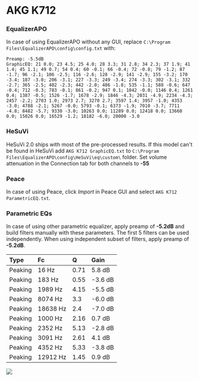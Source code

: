 # AKG K712

### EqualizerAPO
In case of using EqualizerAPO without any GUI, replace `C:\Program Files\EqualizerAPO\config\config.txt`
with:
```
Preamp: -5.5dB
GraphicEQ: 21 0.0; 23 4.5; 25 4.0; 28 3.3; 31 2.8; 34 2.3; 37 1.9; 41 1.4; 45 1.1; 49 0.7; 54 0.4; 60 -0.1; 66 -0.4; 72 -0.8; 79 -1.2; 87 -1.7; 96 -2.1; 106 -2.5; 116 -2.6; 128 -2.9; 141 -2.9; 155 -3.2; 170 -3.4; 187 -3.0; 206 -3.1; 227 -3.3; 249 -3.4; 274 -3.3; 302 -3.1; 332 -2.7; 365 -2.5; 402 -2.3; 442 -2.0; 486 -1.8; 535 -1.1; 588 -0.6; 647 -0.4; 712 -0.3; 783 -0.1; 861 -0.2; 947 0.1; 1042 -0.0; 1146 0.4; 1261 0.4; 1387 -0.5; 1526 -1.7; 1678 -2.9; 1846 -4.3; 2031 -4.9; 2234 -4.3; 2457 -2.2; 2703 1.0; 2973 2.7; 3270 2.7; 3597 1.4; 3957 -1.0; 4353 -3.0; 4788 -2.1; 5267 -0.0; 5793 -0.1; 6373 -1.9; 7010 -3.7; 7711 -4.8; 8482 -5.7; 9330 -3.0; 10263 0.0; 11289 0.0; 12418 0.0; 13660 0.0; 15026 0.0; 16529 -1.2; 18182 -6.0; 20000 -3.0
```

### HeSuVi
HeSuVi 2.0 ships with most of the pre-processed results. If this model can't be found in HeSuVi add
`AKG K712 GraphicEQ.txt` to `C:\Program Files\EqualizerAPO\config\HeSuVi\eq\custom\` folder.
Set volume attenuation in the Connection tab for both channels to **-55**

### Peace
In case of using Peace, click *Import* in Peace GUI and select `AKG K712 ParametricEQ.txt`.

### Parametric EQs
In case of using other parametric equalizer, apply preamp of **-5.2dB** and build filters manually
with these parameters. The first 5 filters can be used independently.
When using independent subset of filters, apply preamp of **-5.2dB**.

| Type    | Fc       |    Q | Gain    |
|:--------|:---------|:-----|:--------|
| Peaking | 16 Hz    | 0.71 | 5.8 dB  |
| Peaking | 183 Hz   | 0.55 | -3.6 dB |
| Peaking | 1989 Hz  | 4.15 | -5.5 dB |
| Peaking | 8074 Hz  | 3.3  | -6.0 dB |
| Peaking | 18638 Hz | 2.4  | -7.0 dB |
| Peaking | 1000 Hz  | 2.16 | 0.7 dB  |
| Peaking | 2352 Hz  | 5.13 | -2.8 dB |
| Peaking | 3091 Hz  | 2.61 | 4.1 dB  |
| Peaking | 4352 Hz  | 5.33 | -3.8 dB |
| Peaking | 12912 Hz | 1.45 | 0.9 dB  |

![](https://raw.githubusercontent.com/jaakkopasanen/AutoEq/master/results/innerfidelity/sbaf-serious/AKG%20K712/AKG%20K712.png)